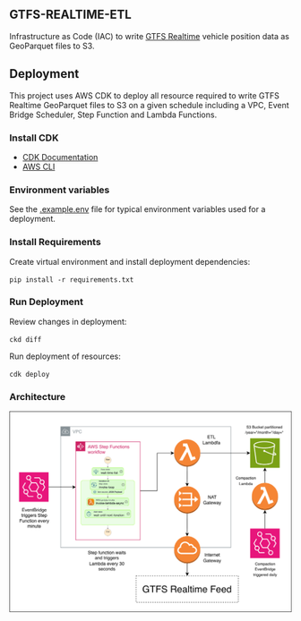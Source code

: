 ##  GTFS-REALTIME-ETL

Infrastructure as Code (IAC) to write [GTFS Realtime](https://gtfs.org/documentation/realtime/reference/#message-vehicleposition) vehicle position data as GeoParquet files to S3. 

## Deployment

This project uses AWS CDK to deploy all resource required to write GTFS Realtime GeoParquet files to S3 on a given schedule including a VPC, Event Bridge Scheduler, Step Function and Lambda Functions. 

### Install CDK

- [CDK Documentation](https://docs.aws.amazon.com/cdk/v2/guide/getting_started.html)
- [AWS CLI](https://docs.aws.amazon.com/cli/latest/userguide/cli-chap-getting-started.html)

### Environment variables

See the [.example.env](.example.env) file for typical environment variables used for a deployment.

### Install Requirements

Create virtual environment and install deployment dependencies:

`pip install -r requirements.txt`

### Run Deployment

Review changes in deployment:

`ckd diff`

Run deployment of resources:

`cdk deploy`

### Architecture
![alt text](./gtfs-realtime-etl-arch-diagram.png)

